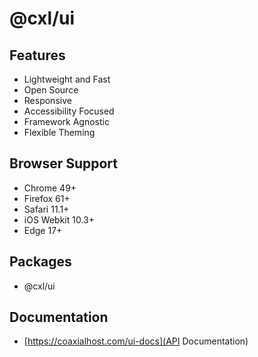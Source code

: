 # @cxl/ui

## Features

-   Lightweight and Fast
-   Open Source
-   Responsive
-   Accessibility Focused
-   Framework Agnostic
-   Flexible Theming

## Browser Support

-   Chrome 49+
-   Firefox 61+
-   Safari 11.1+
-   iOS Webkit 10.3+
-   Edge 17+

## Packages

-   @cxl/ui

## Documentation

-   [https://coaxialhost.com/ui-docs](API Documentation)
